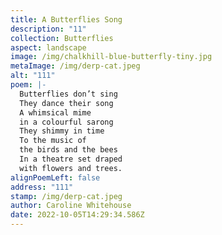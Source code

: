 ```yaml
---
title: A Butterflies Song
description: "11"
collection: Butterflies
aspect: landscape
image: /img/chalkhill-blue-butterfly-tiny.jpg
metaImage: /img/derp-cat.jpeg
alt: "111"
poem: |-
  Butterflies don’t sing
  They dance their song
  A whimsical mime
  in a colourful sarong
  They shimmy in time
  To the music of 
  the birds and the bees
  In a theatre set draped 
  with flowers and trees.
alignPoemLeft: false
address: "111"
stamp: /img/derp-cat.jpeg
author: Caroline Whitehouse
date: 2022-10-05T14:29:34.586Z
---
```

